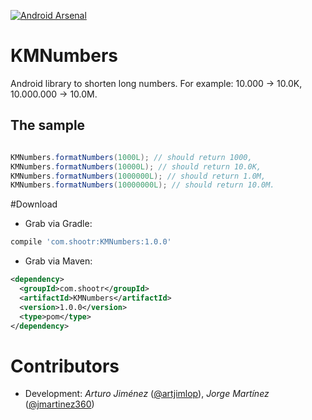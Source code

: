 [![Android Arsenal](https://img.shields.io/badge/Android%20Arsenal-KMNumbers-green.svg?style=true)](https://android-arsenal.com/details/1/3389)

# KMNumbers
Android library to shorten long numbers. For example: 10.000 -> 10.0K, 10.000.000 -> 10.0M.

The sample
----------

```java

KMNumbers.formatNumbers(1000L); // should return 1000,
KMNumbers.formatNumbers(10000L); // should return 10.0K,
KMNumbers.formatNumbers(1000000L); // should return 1.0M,
KMNumbers.formatNumbers(10000000L); // should return 10.0M.

```

#Download

* Grab via Gradle:
```groovy
compile 'com.shootr:KMNumbers:1.0.0'
```
* Grab via Maven:
```xml
<dependency>
  <groupId>com.shootr</groupId>
  <artifactId>KMNumbers</artifactId>
  <version>1.0.0</version>
  <type>pom</type>
</dependency>
```

Contributors
============

* Development: _Arturo Jiménez_ ([@artjimlop](https://github.com/artjimlop)), _Jorge Martínez_ ([@jmartinez360](https://github.com/jmartinez360))